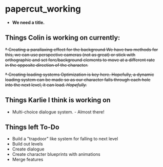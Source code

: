 # papercut_working

* **We need a title.**


## Things Colin is working on currently:

~~* Creating a parallaxing effect for the background
  We have two methods for this, we can use perspective cameras (not as great) or stick with orthographic and set fore/background elements to move at a different rate in the opposite direction of the character.~~



~~* Creating loading systems
  Optimization is key here. Hopefully, a dynamic loading system can be made so as our character falls through each hole into the next level, it can load. _Hopefully._~~


## Things Karlie I think is working on

* Multi-choice dialogue system. - Almost there!

## Things left To-Do

* Build a "trapdoor" like system for falling to next level
* Build out levels
* Create dialogue
* Create character blueprints with animations
* Merge features
